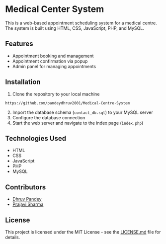 

# Medical Center System

This is a web-based appointment scheduling system for a medical centre. The system is built using HTML, CSS, JavaScript, PHP, and MySQL.

## Features 

- Appointment booking and management
- Appointment confirmation via popup
- Admin panel for managing appointments

## Installation

1. Clone the repository to your local machine
``````````````
https://github.com/pandeydhruv2001/Medical-Centre-System
``````````````
2. Import the database schema (`contact_db.sql`) to your MySQL server
3. Configure the database connection 
4. Start the web server and navigate to the index page (`index.php`)

## Technologies Used

- HTML
- CSS
- JavaScript
- PHP
- MySQL

## Contributors

- [Dhruv Pandey](https://github.com/pandeydhruv2001)
- [Prajavi Sharma](https://github.com/prajaviS)

## License

This project is licensed under the MIT License - see the [LICENSE.md](LICENSE.md) file for details.

